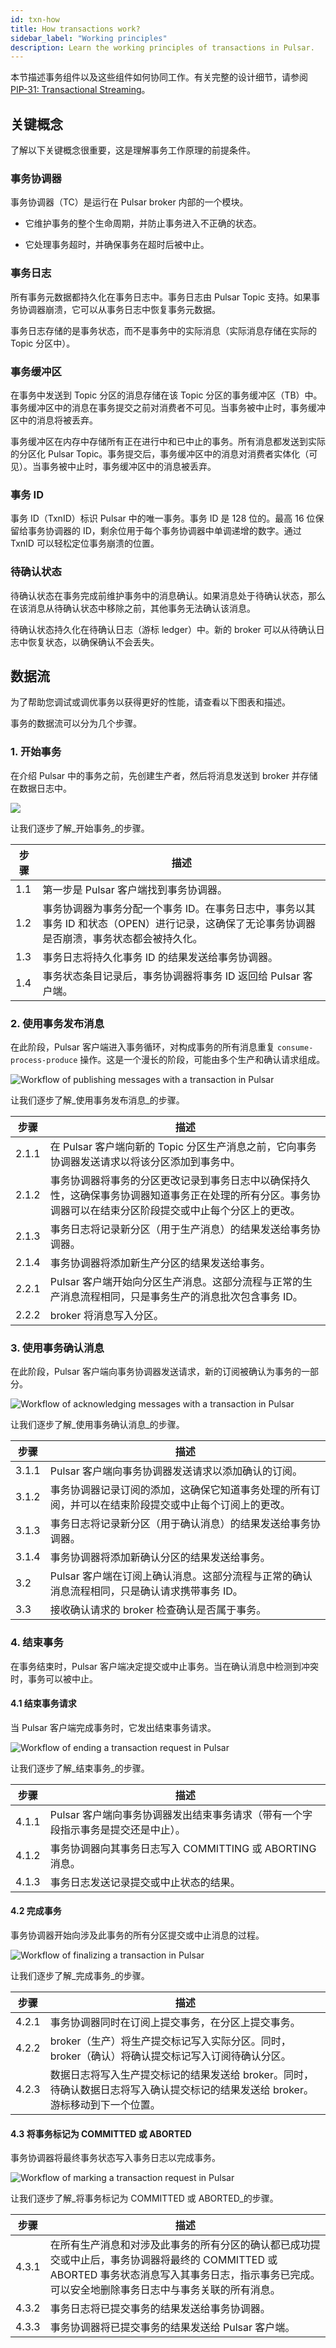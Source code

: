 ```yaml
---
id: txn-how
title: How transactions work?
sidebar_label: "Working principles"
description: Learn the working principles of transactions in Pulsar.
---
```


本节描述事务组件以及这些组件如何协同工作。有关完整的设计细节，请参阅 [PIP-31: Transactional Streaming](https://docs.google.com/document/d/145VYp09JKTw9jAT-7yNyFU255FptB2_B2Fye100ZXDI/edit#heading=h.bm5ainqxosrx)。

## 关键概念

了解以下关键概念很重要，这是理解事务工作原理的前提条件。

### 事务协调器

事务协调器（TC）是运行在 Pulsar broker 内部的一个模块。

* 它维护事务的整个生命周期，并防止事务进入不正确的状态。

* 它处理事务超时，并确保事务在超时后被中止。

### 事务日志

所有事务元数据都持久化在事务日志中。事务日志由 Pulsar Topic 支持。如果事务协调器崩溃，它可以从事务日志中恢复事务元数据。

事务日志存储的是事务状态，而不是事务中的实际消息（实际消息存储在实际的 Topic 分区中）。

### 事务缓冲区

在事务中发送到 Topic 分区的消息存储在该 Topic 分区的事务缓冲区（TB）中。事务缓冲区中的消息在事务提交之前对消费者不可见。当事务被中止时，事务缓冲区中的消息将被丢弃。

事务缓冲区在内存中存储所有正在进行中和已中止的事务。所有消息都发送到实际的分区化 Pulsar Topic。事务提交后，事务缓冲区中的消息对消费者实体化（可见）。当事务被中止时，事务缓冲区中的消息被丢弃。

### 事务 ID

事务 ID（TxnID）标识 Pulsar 中的唯一事务。事务 ID 是 128 位的。最高 16 位保留给事务协调器的 ID，剩余位用于每个事务协调器中单调递增的数字。通过 TxnID 可以轻松定位事务崩溃的位置。

### 待确认状态

待确认状态在事务完成前维护事务中的消息确认。如果消息处于待确认状态，那么在该消息从待确认状态中移除之前，其他事务无法确认该消息。

待确认状态持久化在待确认日志（游标 ledger）中。新的 broker 可以从待确认日志中恢复状态，以确保确认不会丢失。

## 数据流

为了帮助您调试或调优事务以获得更好的性能，请查看以下图表和描述。

事务的数据流可以分为几个步骤。

### 1. 开始事务

在介绍 Pulsar 中的事务之前，先创建生产者，然后将消息发送到 broker 并存储在数据日志中。

![](/assets/txn-3.png)

让我们逐步了解_开始事务_的步骤。

| 步骤  |  描述  |
| --- | --- |
| 1.1 |  第一步是 Pulsar 客户端找到事务协调器。  |
| 1.2 |  事务协调器为事务分配一个事务 ID。在事务日志中，事务以其事务 ID 和状态（OPEN）进行记录，这确保了无论事务协调器是否崩溃，事务状态都会被持久化。  |
| 1.3 |  事务日志将持久化事务 ID 的结果发送给事务协调器。  |
| 1.4 |  事务状态条目记录后，事务协调器将事务 ID 返回给 Pulsar 客户端。  |

### 2. 使用事务发布消息

在此阶段，Pulsar 客户端进入事务循环，对构成事务的所有消息重复 `consume-process-produce` 操作。这是一个漫长的阶段，可能由多个生产和确认请求组成。

![Workflow of publishing messages with a transaction in Pulsar](/assets/txn-4.png)

让我们逐步了解_使用事务发布消息_的步骤。

| 步骤  |  描述  |
| --- | --- |
| 2.1.1 |  在 Pulsar 客户端向新的 Topic 分区生产消息之前，它向事务协调器发送请求以将该分区添加到事务中。  |
| 2.1.2 |  事务协调器将事务的分区更改记录到事务日志中以确保持久性，这确保事务协调器知道事务正在处理的所有分区。事务协调器可以在结束分区阶段提交或中止每个分区上的更改。  |
| 2.1.3 |  事务日志将记录新分区（用于生产消息）的结果发送给事务协调器。  |
| 2.1.4 |  事务协调器将添加新生产分区的结果发送给事务。  |
| 2.2.1 |  Pulsar 客户端开始向分区生产消息。这部分流程与正常的生产消息流程相同，只是事务生产的消息批次包含事务 ID。  |
| 2.2.2 |  broker 将消息写入分区。  |

### 3. 使用事务确认消息

在此阶段，Pulsar 客户端向事务协调器发送请求，新的订阅被确认为事务的一部分。

![Workflow of acknowledging messages with a transaction in Pulsar](/assets/txn-5.png)

让我们逐步了解_使用事务确认消息_的步骤。

| 步骤  |  描述  |
| --- | --- |
| 3.1.1 |  Pulsar 客户端向事务协调器发送请求以添加确认的订阅。  |
| 3.1.2 |  事务协调器记录订阅的添加，这确保它知道事务处理的所有订阅，并可以在结束阶段提交或中止每个订阅上的更改。  |
| 3.1.3 |  事务日志将记录新分区（用于确认消息）的结果发送给事务协调器。  |
| 3.1.4 |  事务协调器将添加新确认分区的结果发送给事务。  |
| 3.2 |  Pulsar 客户端在订阅上确认消息。这部分流程与正常的确认消息流程相同，只是确认请求携带事务 ID。  |
| 3.3 |  接收确认请求的 broker 检查确认是否属于事务。 |

### 4. 结束事务

在事务结束时，Pulsar 客户端决定提交或中止事务。当在确认消息中检测到冲突时，事务可以被中止。

#### 4.1 结束事务请求

当 Pulsar 客户端完成事务时，它发出结束事务请求。

![Workflow of ending a transaction request in Pulsar](/assets/txn-6.png)

让我们逐步了解_结束事务_的步骤。

| 步骤  |  描述  |
| --- | --- |
| 4.1.1 |  Pulsar 客户端向事务协调器发出结束事务请求（带有一个字段指示事务是提交还是中止）。  |
| 4.1.2 |  事务协调器向其事务日志写入 COMMITTING 或 ABORTING 消息。  |
| 4.1.3 |  事务日志发送记录提交或中止状态的结果。  |

#### 4.2 完成事务

事务协调器开始向涉及此事务的所有分区提交或中止消息的过程。

![Workflow of finalizing a transaction in Pulsar](/assets/txn-7.png)

让我们逐步了解_完成事务_的步骤。

| 步骤  |  描述  |
| --- | --- |
| 4.2.1 |  事务协调器同时在订阅上提交事务，在分区上提交事务。  |
| 4.2.2 |  broker（生产）将生产提交标记写入实际分区。同时，broker（确认）将确认提交标记写入订阅待确认分区。  |
| 4.2.3 |  数据日志将写入生产提交标记的结果发送给 broker。同时，待确认数据日志将写入确认提交标记的结果发送给 broker。游标移动到下一个位置。  |

#### 4.3 将事务标记为 COMMITTED 或 ABORTED

事务协调器将最终事务状态写入事务日志以完成事务。

![Workflow of marking a transaction request in Pulsar](/assets/txn-8.png)

让我们逐步了解_将事务标记为 COMMITTED 或 ABORTED_的步骤。

| 步骤  |  描述  |
| --- | --- |
| 4.3.1 |  在所有生产消息和对涉及此事务的所有分区的确认都已成功提交或中止后，事务协调器将最终的 COMMITTED 或 ABORTED 事务状态消息写入其事务日志，指示事务已完成。可以安全地删除事务日志中与事务关联的所有消息。  |
| 4.3.2 |  事务日志将已提交事务的结果发送给事务协调器。  |
| 4.3.3 |  事务协调器将已提交事务的结果发送给 Pulsar 客户端。  |